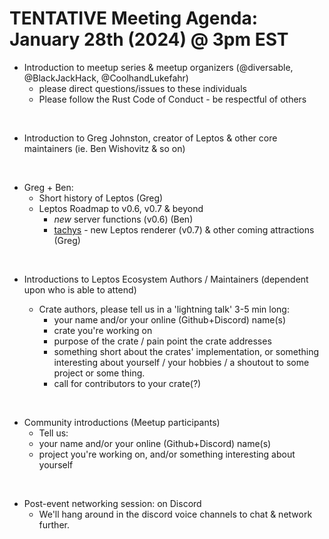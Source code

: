 # TENTATIVE Meeting Agenda: January 28th (2024) @ 3pm EST

- Introduction to meetup series & meetup organizers (@diversable, @BlackJackHack, @CoolhandLukefahr)
	- please direct questions/issues to these individuals
	- Please follow the Rust Code of Conduct - be respectful of others

<br/>

- Introduction to Greg Johnston, creator of Leptos & other core maintainers (ie. Ben Wishovitz & so on)

<br/>

- Greg + Ben:
	- Short history of Leptos (Greg)
	- Leptos Roadmap to v0.6, v0.7 & beyond
		- *new* server functions (v0.6) (Ben)
		- [tachys](https://github.com/gbj/tachys) - new Leptos renderer (v0.7) & other coming attractions (Greg)

<br/>

- Introductions to Leptos Ecosystem Authors / Maintainers (dependent upon who is able to attend)

	- Crate authors, please tell us in a 'lightning talk' 3-5 min long:
		- your name and/or your online (Github+Discord) name(s)
		- crate you're working on
		- purpose of the crate / pain point the crate addresses
		- something short about the crates' implementation, or something interesting about yourself / your hobbies / a shoutout to some project or some thing.
		- call for contributors to your crate(?)

<br/>

- Community introductions (Meetup participants)
	- Tell us:
	- your name and/or your online (Github+Discord) name(s)
	- project you're working on, and/or something interesting about yourself

<br/>

- Post-event networking session: on Discord
	- We'll hang around in the discord voice channels to chat & network further.
